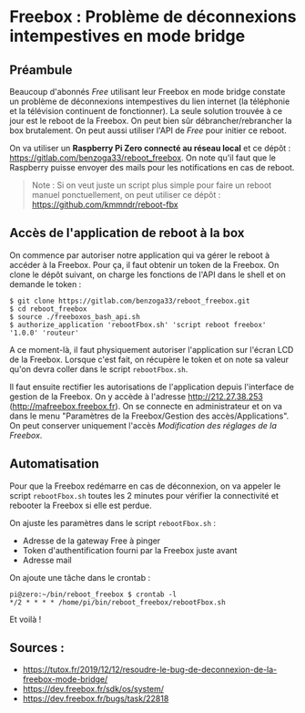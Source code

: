 Freebox : Problème de déconnexions intempestives en mode bridge
===============================================================

## Préambule
Beaucoup d'abonnés *Free* utilisant leur Freebox en mode bridge constate un problème de déconnexions intempestives du lien internet (la téléphonie et la télévision continuent de fonctionner).
La seule solution trouvée à ce jour est le reboot de la Freebox. On peut bien sûr débrancher/rebrancher la box brutalement. On peut aussi utiliser l'API de *Free* pour initier ce reboot.

On va utiliser un **Raspberry Pi Zero connecté au réseau local** et ce dépôt : https://gitlab.com/benzoga33/reboot_freebox.
On note qu'il faut que le Raspberry puisse envoyer des mails pour les notifications en cas de reboot.

> Note : Si on veut juste un script plus simple pour faire un reboot manuel ponctuellement, on peut utiliser ce dépôt : https://github.com/kmmndr/reboot-fbx

## Accès de l'application de reboot à la box
On commence par autoriser notre application qui va gérer le reboot à accéder à la Freebox. Pour ça, il faut obtenir un token de la Freebox.
On clone le dépôt suivant, on charge les fonctions de l'API dans le shell et on demande le token :
```
$ git clone https://gitlab.com/benzoga33/reboot_freebox.git
$ cd reboot_freebox
$ source ./freeboxos_bash_api.sh
$ authorize_application 'rebootFbox.sh' 'script reboot freebox' '1.0.0' 'routeur'
```

A ce moment-là, il faut physiquement autoriser l'application sur l'écran LCD de la Freebox. Lorsque c'est fait, on récupère le token et on note sa valeur qu'on devra coller dans le script `rebootFbox.sh`.

Il faut ensuite rectifier les autorisations de l'application depuis l'interface de gestion de la Freebox. On y accède à l'adresse http://212.27.38.253 (http://mafreebox.freebox.fr). On se connecte en administrateur et on va dans le menu "Paramètres de la Freebox/Gestion des accès/Applications". On peut conserver uniquement l'accès *Modification des réglages de la Freebox*.

## Automatisation
Pour que la Freebox redémarre en cas de déconnexion, on va appeler le script `rebootFbox.sh` toutes les 2 minutes pour vérifier la connectivité et rebooter la Freebox si elle est perdue.

On ajuste les paramètres dans le script `rebootFbox.sh` :
- Adresse de la gateway Free à pinger
- Token d'authentification fourni par la Freebox juste avant
- Adresse mail

On ajoute une tâche dans le crontab :
```
pi@zero:~/bin/reboot_freebox $ crontab -l
*/2 * * * * /home/pi/bin/reboot_freebox/rebootFbox.sh
```

Et voilà !

## Sources :
* https://tutox.fr/2019/12/12/resoudre-le-bug-de-deconnexion-de-la-freebox-mode-bridge/
* https://dev.freebox.fr/sdk/os/system/
* https://dev.freebox.fr/bugs/task/22818
